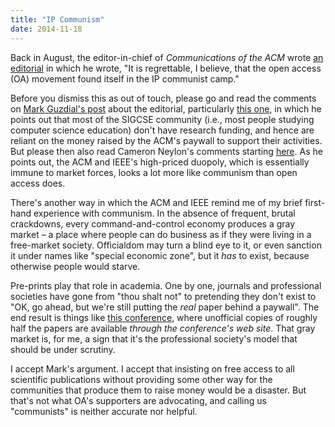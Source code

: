 ```yaml
---
title: "IP Communism"
date: 2014-11-18
---
```

<p>
  Back in August,
  the editor-in-chief of <em>Communications of the ACM</em>
  wrote <a href="http://cacm.acm.org/magazines/2014/8/177025-openism-ipism-fundamentalism-and-pragmatism/fulltext">an editorial</a>
  in which he wrote,
  "It is regrettable, I believe, that the open access (OA) movement found itself in the IP communist camp."
</p>
<p>
  Before you dismiss this as out of touch,
  please go and read the comments on
  <a href="https://computinged.wordpress.com/2014/11/09/open-access-as-ip-communism/">Mark Guzdial's post</a>
  about the editorial,
  particularly <a href="https://computinged.wordpress.com/2014/11/09/open-access-as-ip-communism/#comment-44300">this one</a>,
  in which he points out that most of the SIGCSE community
  (i.e., most people studying computer science education)
  don't have research funding,
  and hence are reliant on the money raised by the ACM's paywall to support their activities.
  But please then also read Cameron Neylon's comments
  starting <a href="https://computinged.wordpress.com/2014/11/09/open-access-as-ip-communism/#comment-44305">here</a>.
  As he points out,
  the ACM and IEEE's high-priced duopoly,
  which is essentially immune to market forces,
  looks a lot more like communism than open access does.
</p>
<p>
  There's another way in which the ACM and IEEE remind me of my brief first-hand experience with communism.
  In the absence of frequent, brutal crackdowns,
  every command-and-control economy produces a gray market –
  a place where people can do business as if they were living in a free-market society.
  Officialdom may turn a blind eye to it,
  or even sanction it under names like "special economic zone",
  but it <em>has</em> to exist,
  because otherwise people would starve.
</p>
<p>
  Pre-prints play that role in academia.
  One by one,
  journals and professional societies have gone from "thou shalt not"
  to pretending they don't exist
  to "OK, go ahead, but we're still putting the <em>real</em> paper behind a paywall".
  The end result is things like <a href="http://fse22.gatech.edu/program">this conference</a>,
  where unofficial copies of roughly half the papers are available
  <em>through the conference's web site</em>.
  That gray market is,
  for me,
  a sign that it's the professional society's model that should be under scrutiny.
</p>
<p>
  I accept Mark's argument.
  I accept that insisting on free access to all scientific publications
  without providing some other way for the communities that produce them to raise money
  would be a disaster.
  But that's not what OA's supporters are advocating,
  and calling us "communists" is neither accurate nor helpful.
</p>
